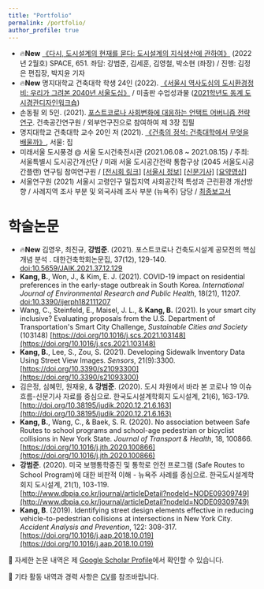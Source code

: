 ```yaml
---
title: "Portfolio"
permalink: /portfolio/
author_profile: true
---
```


* 🔥**New** [《다시, 도시설계의 현재를 묻다: 도시설계의 지식생산에 관하여》](https://vmspace.com/report/report_view.html?base_seq=MTkxNg==) (2022년 2월호) SPACE, 651. 좌담: 강범준, 김세훈, 김영철, 박소현 (좌장) / 진행: 김정은 편집장, 박지윤 기자
* 🔥**New** 명지대학교 건축대학 학생 24인 (2022). [《서울시 역사도심의 도시환경정비: 우리가 그려본 2040년 서울도심》](https://s3.us-west-2.amazonaws.com/secure.notion-static.com/4d7b5c00-b933-4505-b26d-7716af29fd7c/220112_CAMU_%EB%8F%99%EA%B3%84_%EC%84%9C%EC%9A%B8%EB%8F%84%EC%8B%9C%ED%99%98%EA%B2%BD%EC%A0%95%EB%B9%84_%EC%B5%9C%EC%A2%85%EB%B3%B4%EA%B3%A0%EC%84%9C_s.pdf?X-Amz-Algorithm=AWS4-HMAC-SHA256&X-Amz-Content-Sha256=UNSIGNED-PAYLOAD&X-Amz-Credential=AKIAT73L2G45EIPT3X45%2F20220205%2Fus-west-2%2Fs3%2Faws4_request&X-Amz-Date=20220205T084210Z&X-Amz-Expires=86400&X-Amz-Signature=322a580e375a7d6821a8ab436a0fc68ae4cff849fc0f0b1936fdd7e68cb6385f&X-Amz-SignedHeaders=host&response-content-disposition=filename%20%3D%22220112_CAMU_%25EB%258F%2599%25EA%25B3%2584_%25EC%2584%259C%25EC%259A%25B8%25EB%258F%2584%25EC%258B%259C%25ED%2599%2598%25EA%25B2%25BD%25EC%25A0%2595%25EB%25B9%2584_%25EC%25B5%259C%25EC%25A2%2585%25EB%25B3%25B4%25EA%25B3%25A0%25EC%2584%259C_s.pdf%22&x-id=GetObject) / 미출판 수업성과물 ([2021학년도 동계 도시경관디자인워크숍](https://complete-road-66f.notion.site/Understanding-Seoul-Downtown-Renewal-Projects-070329f921a7408e98216b338e1b3e5a))
* 손동필 외 5인. (2021). [포스트코로나 사회변화에 대응하는 언택트 어버니즘 전략 연구](https://auri.re.kr/gallery.es?mid=a10302000000&bid=0010#). 건축공간연구원 / 외부연구진으로 참여하여 제 3장 집필
* 명지대학교 건축대학 교수 20인 저 (2021). [《건축의 정석: 건축대학에서 무엇을 배울까》](http://www.yes24.com/Product/Goods/105103688), 서울: 집
* 미래서울 도시풍경 @ 서울 도시건축전시관 (2021.06.08 ~ 2021.08.15) / 주최: 서울특별시 도시공간개선단 / 미래 서울 도시공간전략 통합구상 (2045 서울도시공간플랜) 연구팀 참여연구원 / [[전시회 링크]](https://sca.seoul.go.kr/seoulhour/site/urbanArch/exhibition/exhibitNow/421) [[서울시 정보]](https://news.seoul.go.kr/citybuild/archives/513005) [[신문기사]](https://news.joins.com/article/24086008) [[요약영상]](https://www.youtube.com/watch?v=hFyG75uMIQI)
* 서울연구원 (2021) 서울시 고령인구 밀집지역 사회공간적 특성과 근린환경 개선방향 / 사례지역 조사 부분 및 외국사례 조사 부분 (뉴욕주) 담당 / [최종보고서](http://www.si.re.kr/node/65066)

# 학술논문
* 🔥**New** 김영우, 최진규, **강범준**. (2021). 포스트코로나 건축도시설계 공모전의 핵심개념 분석 . 대한건축학회논문집, 37(12), 129-140. [doi:10.5659/JAIK.2021.37.12.129](https://www.kci.go.kr/kciportal/ci/sereArticleSearch/ciSereArtiView.kci?sereArticleSearchBean.artiId=ART002787101)
* **Kang, B.**, Won, J., & Kim, E. J. (2021). COVID-19 impact on residential preferences in the early-stage outbreak in South Korea. *International Journal of Environmental Research and Public Health*, 18(21), 11207. [doi:10.3390/ijerph182111207](https://doi.org/10.3390/ijerph182111207)
* Wang, C., Steinfeld, E., Maisel, J. L., & **Kang, B.** (2021). Is your smart city inclusive? Evaluating proposals from the U.S. Department of Transportation's Smart City Challenge, *Sustainable Cities and Society* (103148) [https://doi.org/10.1016/j.scs.2021.103148](https://doi.org/10.1016/j.scs.2021.103148)
* **Kang, B.**, Lee, S., Zou, S. (2021). Developing Sidewalk Inventory Data Using Street View Images. *Sensors*, 21(9):3300. [https://doi.org/10.3390/s21093300](https://doi.org/10.3390/s21093300) 
* 김은정, 심혜민, 원재웅, & **강범준**. (2020). 도시 차원에서 바라 본 코로나 19 이슈 흐름-신문기사 자료를 중심으로. 한국도시설계학회지 도시설계, 21(6), 163-179. [http://doi.org/10.38195/judik.2020.12.21.6.163](http://doi.org/10.38195/judik.2020.12.21.6.163)
* **Kang, B.**, Wang, C., & Baek, S. R. (2020). No association between Safe Routes to school programs and school-age pedestrian or bicyclist collisions in New York State. *Journal of Transport & Health*, 18, 100866. [https://doi.org/10.1016/j.jth.2020.100866](https://doi.org/10.1016/j.jth.2020.100866)
* **강범준**. (2020). 미국 보행통학증진 및 통학로 안전 프로그램 (Safe Routes to School Program)에 대한 비판적 이해 - 뉴욕주 사례를 중심으로. 한국도시설계학회지 도시설계, 21(1), 103-119. [http://www.dbpia.co.kr/journal/articleDetail?nodeId=NODE09309749](http://www.dbpia.co.kr/journal/articleDetail?nodeId=NODE09309749)
* **Kang, B**. (2019). Identifying street design elements effective in reducing vehicle-to-pedestrian collisions at intersections in New York City. *Accident Analysis and Prevention*, 122: 308-317. [https://doi.org/10.1016/j.aap.2018.10.019](https://doi.org/10.1016/j.aap.2018.10.019)

📰 자세한 논문 내역은 제 [Google Scholar Profile](https://scholar.google.com/citations?hl=en&user=OgXBE_4AAAAJ&view_op=list_works&sortby=pubdate)에서 확인할 수 있습니다.

📑 기타 활동 내역과 경력 사항은 [CV](https://docs.google.com/document/d/1taio6Weqx4-L7HkPty6WoQpgZYEDqC3TdxDGAQN0uIo/edit?usp=sharing)를 참조바랍니다.

<!--
{% include base_path %}

{% for post in site.portfolio %}
  {% include archive-single.html %}
{% endfor %}
-->
